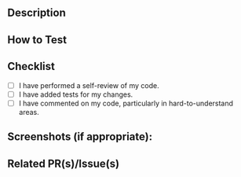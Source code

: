 <!--- Provide a general summary of your changes in the Title above -->

## Description

<!-- A short (or detailed) description of what this PR does and why these changes are needed -->

## How to Test

<!--- Please describe in detail how you tested your changes -->

## Checklist

- [ ] I have performed a self-review of my code.
- [ ] I have added tests for my changes.
- [ ] I have commented on my code, particularly in hard-to-understand areas.
<!-- - [ ] Any other relevant item -->

## Screenshots (if appropriate):

## Related PR(s)/Issue(s)

<!-- - <https://github.com/grafana/k6-studio/issues/...> -->

<!-- Does it resolve an issue? -->

<!-- Resolves #ISSUE-ID -->

<!-- Thanks for your contribution! 🙏🏼 -->
